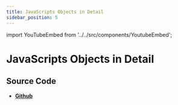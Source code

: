```yaml
---
title: JavaScripts Objects in Detail
sidebar_position: 5
---
```


import YouTubeEmbed from '../../src/components/YoutubeEmbed';

# JavaScripts Objects in Detail

<YouTubeEmbed videoId="hrJGSU93LUo" />

## Source Code

- [**Github**](https://github.com/isarojdahal/javascript-workshop)
